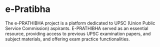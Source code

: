 # e-Pratibha
The e-PRATHIBHA project is a platform dedicated to UPSC (Union Public Service Commission) aspirants. E-PRATHIBHA served as an essential resource, providing access to previous UPSC examination papers, and subject materials, and offering exam practice functionalities. 
